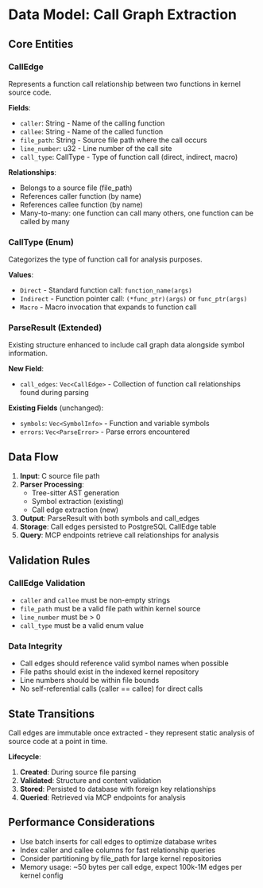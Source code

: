 # Data Model: Call Graph Extraction

## Core Entities

### CallEdge

Represents a function call relationship between two functions in kernel source code.

**Fields**:

- `caller`: String - Name of the calling function
- `callee`: String - Name of the called function
- `file_path`: String - Source file path where the call occurs
- `line_number`: u32 - Line number of the call site
- `call_type`: CallType - Type of function call (direct, indirect, macro)

**Relationships**:

- Belongs to a source file (file_path)
- References caller function (by name)
- References callee function (by name)
- Many-to-many: one function can call many others, one function can be called by many

### CallType (Enum)

Categorizes the type of function call for analysis purposes.

**Values**:

- `Direct` - Standard function call: `function_name(args)`
- `Indirect` - Function pointer call: `(*func_ptr)(args)` or `func_ptr(args)`
- `Macro` - Macro invocation that expands to function call

### ParseResult (Extended)

Existing structure enhanced to include call graph data alongside symbol information.

**New Field**:

- `call_edges`: `Vec<CallEdge>` - Collection of function call relationships found during parsing

**Existing Fields** (unchanged):

- `symbols`: `Vec<SymbolInfo>` - Function and variable symbols
- `errors`: `Vec<ParseError>` - Parse errors encountered

## Data Flow

1. **Input**: C source file path
2. **Parser Processing**:
   - Tree-sitter AST generation
   - Symbol extraction (existing)
   - Call edge extraction (new)
3. **Output**: ParseResult with both symbols and call_edges
4. **Storage**: Call edges persisted to PostgreSQL CallEdge table
5. **Query**: MCP endpoints retrieve call relationships for analysis

## Validation Rules

### CallEdge Validation

- `caller` and `callee` must be non-empty strings
- `file_path` must be a valid file path within kernel source
- `line_number` must be > 0
- `call_type` must be a valid enum value

### Data Integrity

- Call edges should reference valid symbol names when possible
- File paths should exist in the indexed kernel repository
- Line numbers should be within file bounds
- No self-referential calls (caller == callee) for direct calls

## State Transitions

Call edges are immutable once extracted - they represent static analysis of source code at a
point in time.

**Lifecycle**:

1. **Created**: During source file parsing
2. **Validated**: Structure and content validation
3. **Stored**: Persisted to database with foreign key relationships
4. **Queried**: Retrieved via MCP endpoints for analysis

## Performance Considerations

- Use batch inserts for call edges to optimize database writes
- Index caller and callee columns for fast relationship queries
- Consider partitioning by file_path for large kernel repositories
- Memory usage: ~50 bytes per call edge, expect 100k-1M edges per kernel config
